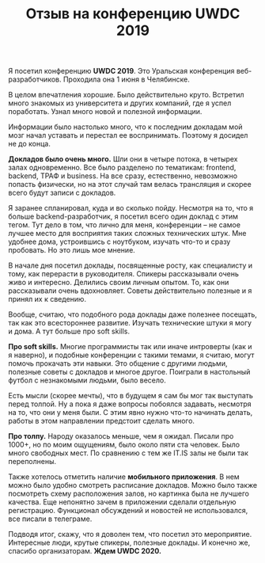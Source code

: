 ﻿---
title: Отзыв на конференцию UWDC 2019
layout: post
thumb: /images/uwdc-2019-review/uwdc.png
---
Я посетил конференцию **UWDC 2019**. Это Уральская конференция веб-разработчиков. Проходила она 1 июня в Челябинске.

В целом впечатления хорошие. Было действительно круто. Встретил много знакомых из университета и других компаний, где я успел поработать. Узнал много новой и полезной информации. 

Информации было настолько много, что к последним докладам мой мозг начал уставать и перестал ее воспринимать. Поэтому я досидел не до конца.

**Докладов было очень много.** Шли они в четыре потока, в четырех залах одновременно. Все было разделено по тематикам: frontend, backend, ТРАФ и business. На все сразу, естественно, невозможно попасть физически, но на этот случай там велась трансляция и скорее всего будут записи с докладов.

Я заранее спланировал, куда и во сколько пойду. Несмотря на то, что я больше backend-разработчик, я посетил всего один доклад с этим тегом. Тут дело в том, что лично для меня, конференции – не самое лучшее место для восприятия таких сложных технических штук. Мне удобнее дома, устроившись с ноутбуком, изучать что-то и сразу пробовать. Но это лишь мое мнение.

В начале дня посетил доклады, посвященные росту, как специалисту и тому, как перерасти в руководителя. Спикеры рассказывали очень живо и интересно. Делились своим личным опытом. То, как они рассказывали очень вдохновляет. Советы действительно полезные и я принял их к сведению.

Вообще, считаю, что подобного рода доклады даже полезнее посещать, так как это всестороннее развитие. Изучать технические штуки я могу и дома. А тут больше про soft skills. 

**Про soft skills.** Многие программисты так или иначе интроверты (как и я наверно), и подобные конференции с такими темами, я считаю, могут помочь прокачать эти навыки. Это общение с другими людьми, полезные советы с докладов и многое другое. Поиграли в настольный футбол с незнакомыми людьми, было весело. 

Есть мысли (скорее мечты), что в будущем я сам бы мог так выступать перед толпой. Ну а пока я даже вопросы побоялся задавать, несмотря на то, что они у меня были. С этим явно нужно что-то начинать делать, работы в этом направлении предстоит сделать много.

**Про толпу.** Народу оказалось меньше, чем я ожидал. Писали про 1000+, но по моим ощущениям, было около пяти ста человек. Было много свободных мест. По сравнению с тем же IT.IS залы не были так переполнены.

Также хотелось отметить наличие **мобильного приложения**. В нем можно было удобно смотреть расписание докладов. Можно было также посмотреть схему расположения залов, но картинка была не лучшего качества. Еще непонятно зачем в приложении сделали отдельную регистрацию. Функционал обсуждений и новостей не использовался, все писали в телеграме.

Подводя итог, скажу, что я доволен тем, что посетил это мероприятие. Интересные люди, крутые спикеры, полезные доклады. И конечно же, спасибо организаторам. **Ждем UWDC 2020.**
